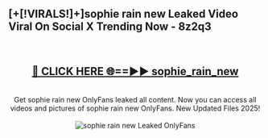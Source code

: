<h2>[+[!VIRALS!]+]sophie rain new Leaked Video Viral On Social X Trending Now - 8z2q3</h2>
<br>
<div align="center">
<h2><a href="https://libra.edu.pl?sophie_rain_new" rel="nofollow">🔴 CLICK HERE 🌐==►► sophie_rain_new</a></h2>
<br>
Get sophie rain new OnlyFans leaked all content. Now you can access all videos and pictures of sophie rain new OnlyFans. New Updated Files 2025!
<br>
<br>
<a href="https://libra.edu.pl?sophie_rain_new" rel="nofollow" data-target="animated-image.originalLink"><img src="https://i.ibb.co.com/WyWwxjT/player-gif2.gif" alt="sophie rain new Leaked OnlyFans" style="max-width: 100%; display: inline-block;" data-target="animated-image.originalImage"></a>
</div>
<br>